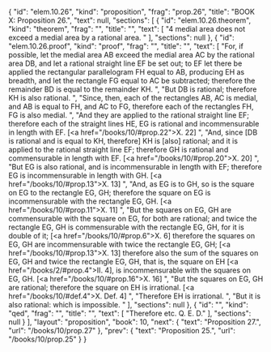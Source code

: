 {
  "id": "elem.10.26",
  "kind": "proposition",
  "frag": "prop.26",
  "title": "BOOK X: Proposition 26.",
  "text": null,
  "sections": [
    {
      "id": "elem.10.26.theorem",
      "kind": "theorem",
      "frag": "",
      "title": "",
      "text": [
        "4 medial area does not exceed a medial area by a rational area. "
      ],
      "sections": null
    },
    {
      "id": "elem.10.26.proof",
      "kind": "proof",
      "frag": "",
      "title": "",
      "text": [
        "For, if possible, let the medial area AB exceed the medial area AC by the rational area DB,  and let a rational straight line EF be set out; to EF let there be applied the rectangular parallelogram FH equal to AB, producing EH as breadth, and let the rectangle FG equal to AC be subtracted; therefore the remainder BD is equal to the remainder KH. ",
        "But DB is rational; therefore KH is also rational. ",
        "Since, then, each of the rectangles AB, AC is medial, and AB is equal to FH, and AC to FG, therefore each of the rectangles FH, FG is also medial. ",
        "And they are applied to the rational straight line EF; therefore each of the straight lines HE, EG is rational and incommensurable in length with EF. [<a href=\"/books/10/#prop.22\">X. 22</a>] ",
        "And, since [DB is rational and is equal to KH, therefore] KH is [also] rational; and it is applied to the rational straight line EF; therefore GH is rational and commensurable in length with EF. [<a href=\"/books/10/#prop.20\">X. 20</a>] ",
        "But EG is also rational, and is incommensurable in length with EF; therefore EG is incommensurable in length with GH. [<a href=\"/books/10/#prop.13\">X. 13</a>] ",
        "And, as EG is to GH, so is the square on EG to the rectangle EG, GH; therefore the square on EG is incommensurable with the rectangle EG, GH. [<a href=\"/books/10/#prop.11\">X. 11</a>] ",
        "But the squares on EG, GH are commensurable with the square on EG, for both are rational; and twice the rectangle EG, GH is commensurable with the rectangle EG, GH, for it is double of it; [<a href=\"/books/10/#prop.6\">X. 6</a>] therefore the squares on EG, GH are incommensurable with twice the rectangle EG, GH; [<a href=\"/books/10/#prop.13\">X. 13</a>] therefore also the sum of the squares on EG, GH and twice the rectangle EG, GH, that is, the square on EH [<a href=\"/books/2/#prop.4\">II. 4</a>], is incommensurable with the squares on EG, GH. [<a href=\"/books/10/#prop.16\">X. 16</a>] ",
        "But the squares on EG, GH are rational; therefore the square on EH is irrational. [<a href=\"/books/10/#def.4\">X. Def. 4</a>] ",
        "Therefore EH is irrational. ",
        "But it is also rational: which is impossible. "
      ],
      "sections": null
    },
    {
      "id": "",
      "kind": "qed",
      "frag": "",
      "title": "",
      "text": [
        "Therefore etc. Q. E. D."
      ],
      "sections": null
    }
  ],
  "layout": "proposition",
  "book": 10,
  "next": {
    "text": "Proposition 27.",
    "url": "/books/10/prop.27"
  },
  "prev": {
    "text": "Proposition 25.",
    "url": "/books/10/prop.25"
  }
}
